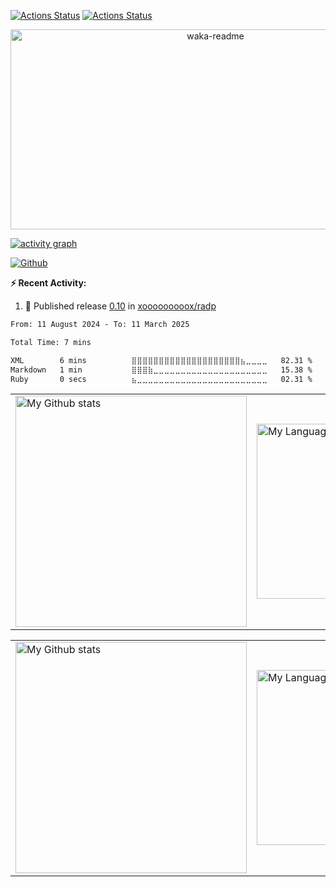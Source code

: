<!--
see <https://github.com/qwerty541/qwerty541/blob/master/README.md>
see <https://github.com/guilyx/guilyx/blob/master/README.md>
-->

[![Actions Status](https://github.com/xooooooooox/xooooooooox/workflows/waka-readme/badge.svg)](https://github.com/xooooooooox/xooooooooox/actions)
[![Actions Status](https://github.com/xooooooooox/xooooooooox/workflows/update-gh-activity/badge.svg)](https://github.com/xooooooooox/xooooooooox/actions)

<p align="center">
  <img
    src="https://socialify.git.ci/xooooooooox/xooooooooox/image?description=1&font=Source%20Code%20Pro&forks=1&issues=1&name=1&owner=1&pulls=1&stargazers=1&theme=Auto"
    alt="waka-readme"
    width="640"
    height="320"
  />
</p>


<!-- activity graph -->
[![activity graph](https://github-readme-activity-graph.vercel.app/graph?username=xooooooooox&theme=github-dark-dimmed&custom_title=xooooooooox%20Activity%20Graph&hide_border=true)](https://github.com/ashutosh00710/github-readme-activity-graph)

<!-- followers -->
[![Github](https://img.shields.io/github/followers/xooooooooox?label=Follow&style=social)](https://github.com/xooooooooox)

<!-- todo introduction
```yaml
```
-->
**:zap: Recent Activity:**

<!--START_SECTION:activity-->
1. 🚀 Published release [0.10](https://github.com/xooooooooox/radp/releases/tag/0.10) in [xooooooooox/radp](https://github.com/xooooooooox/radp)
<!--END_SECTION:activity-->

<!--START_SECTION:waka-->

```txt
From: 11 August 2024 - To: 11 March 2025

Total Time: 7 mins

XML        6 mins          ⣿⣿⣿⣿⣿⣿⣿⣿⣿⣿⣿⣿⣿⣿⣿⣿⣿⣿⣿⣿⣦⣀⣀⣀⣀   82.31 %
Markdown   1 min           ⣿⣿⣿⣷⣀⣀⣀⣀⣀⣀⣀⣀⣀⣀⣀⣀⣀⣀⣀⣀⣀⣀⣀⣀⣀   15.38 %
Ruby       0 secs          ⣦⣀⣀⣀⣀⣀⣀⣀⣀⣀⣀⣀⣀⣀⣀⣀⣀⣀⣀⣀⣀⣀⣀⣀⣀   02.31 %
```

<!--END_SECTION:waka-->


<!-- GRS (Light Mode) -->
<a href="https://github.com/xooooooooox#gh-light-mode-only">
  <table cellspacing="0" cellpadding="0">
    <tr>
      <td style="border: 0;">
          <img
            src="https://github-readme-stats-steel-omega.vercel.app/api?username=xooooooooox&show_icons=true&include_all_commits=true&hide_border=true&number_format=long&rank_icon=percentile&show=reviews,discussions_started,discussions_answered,prs_merged,prs_merged_percentage#gh-light-mode-only"
            alt="My Github stats"
            height="370"
          />
      </td>
      <td style="border: 0;">
          <img
            src="https://github-readme-stats-steel-omega.vercel.app/api/top-langs/?username=xooooooooox&layout=pie&hide_border=true&langs_count=10&size_weight=0.5&count_weight=0.5&custom_title=Langs%20distribution%20in%20my%20repos#gh-light-mode-only"
            alt="My Language stats"
            width="280"
          />
      </td>
    </tr>
  </table>
</a>

<!-- GRS (Dark Mode) -->
<a href="https://github.com/xooooooooox#gh-dark-mode-only">
  <table cellspacing="0" cellpadding="0">
    <tr>
      <td style="border: 0;">
        <img
          src="https://github-readme-stats-steel-omega.vercel.app/api?username=xooooooooox&show_icons=true&include_all_commits=true&icon_color=2d77dc&title_color=2d77dc&text_color=ffffff&bg_color=0d1117&hide_border=true&number_format=long&rank_icon=percentile&show=reviews,discussions_started,discussions_answered,prs_merged,prs_merged_percentage#gh-dark-mode-only"
          alt="My Github stats"
          height="370"
        />
      </td>
      <td style="border: 0;">
        <img
          src="https://github-readme-stats-steel-omega.vercel.app/api/top-langs/?username=xooooooooox&layout=pie&icon_color=2d77dc&title_color=2d77dc&text_color=ffffff&bg_color=0d1117&hide_border=true&langs_count=10&size_weight=0.5&count_weight=0.5&custom_title=Langs%20distribution%20in%20my%20repos#gh-dark-mode-only"
          alt="My Language stats"
          width="280"
        />
      </td>
    </tr>
  </table>
</a>
